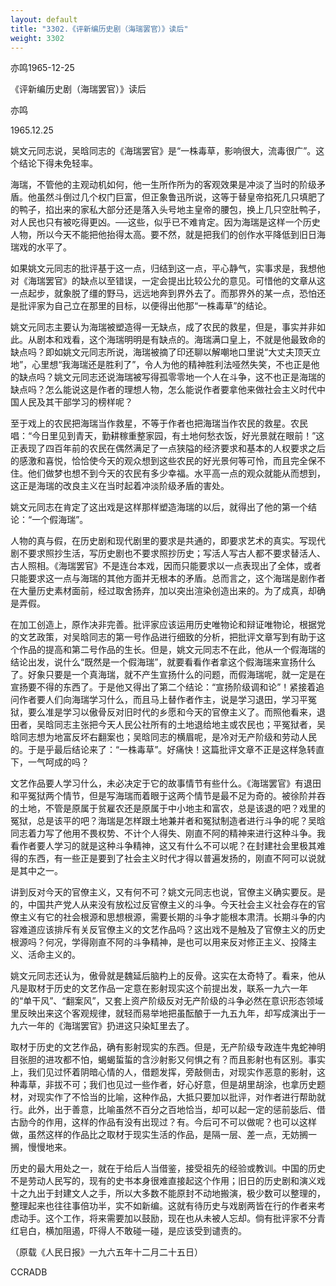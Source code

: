 ```yaml
---
layout: default
title: "3302.《评新编历史剧（海瑞罢官）》读后"
weight: 3302
---
```


亦鸣1965-12-25

《评新编历史剧（海瑞罢官）》读后

亦鸣

1965.12.25

姚文元同志说，吴晗同志的《海瑞罢官》是“一株毒草，影响很大，流毒很广”。这个结论下得未免轻率。

海瑞，不管他的主观动机如何，他一生所作所为的客观效果是冲淡了当时的阶级矛盾。他虽然斗倒过几个权门巨富，但正象鲁迅所说，这等于替皇帝掐死几只填肥了的鸭子，掐出来的家私大部分还是落入头号地主皇帝的腰包，换上几只空肚鸭子，对人民也只有被吃得更凶。──这些，似乎已不难肯定。因为海瑞是这样一个历史人物，所以今天不能把他抬得太高。要不然，就是把我们的创作水平降低到旧日海瑞戏的水平了。

如果姚文元同志的批评基于这一点，归结到这一点，平心静气，实事求是，我想他对《海瑞罢官》的缺点以至错误，一定会提出比较公允的意见。可惜他的文章从这一点起步，就象脱了缰的野马，远远地奔到界外去了。而那界外的某一点，恐怕还是批评家为自己立在那里的目标，以便得出他那“一株毒草”的结论。

姚文元同志主要认为海瑞被塑造得一无缺点，成了农民的救星，但是，事实并非如此。从剧本和戏看，这个海瑞明明是有缺点的。海瑞满口皇上，不就是他最致命的缺点吗？即如姚文元同志所说，海瑞被摘了印还聊以解嘲地口里说“大丈夫顶天立地”，心里想“我海瑞还是胜利了”，令人为他的精神胜利法哑然失笑，不也正是他的缺点吗？姚文元同志还说海瑞被写得孤零零地一个人在斗争，这不也正是海瑞的缺点吗？怎么能说这是作者的理想人物，怎么能说作者要拿他来做社会主义时代中国人民及其干部学习的榜样呢？

至于戏上的农民把海瑞当作救星，不等于作者也把海瑞当作农民的救星。农民唱：“今日里见到青天，勤耕稼重整家园，有土地何愁衣饭，好光景就在眼前！”这正表现了四百年前的农民在偶然满足了一点狭隘的经济要求和基本的人权要求之后的感激和喜悦，恰恰使今天的观众想到这些农民的好光景何等可怜，而且完全保不住。他们做梦也想不到今天的农民有多少幸福。水平高一点的观众就能从而想到，这正是海瑞的改良主义在当时起着冲淡阶级矛盾的害处。

姚文元同志在肯定了这出戏是这样那样塑造海瑞的以后，就得出了他的第一个结论：“一个假海瑞”。

人物的真与假，在历史剧和现代剧里的要求是共通的，即要求艺术的真实。写现代剧不要求照抄生活，写历史剧也不要求照抄历史；写活人写古人都不要求替活人、古人照相。《海瑞罢官》不是连台本戏，因而只能要求以一点表现出了全体，或者只能要求这一点与海瑞的其他方面并无根本的矛盾。总而言之，这个海瑞是剧作者在大量历史素材面前，经过取舍扬弃，加以突出渲染创造出来的。为了成真，却确是弄假。

在加工创造上，原作决非完善。批评家应该运用历史唯物论和辩证唯物论，根据党的文艺政策，对吴晗同志的第一号作品进行细致的分析，把批评文章写到有助于这个作品的提高和第二号作品的生长。但是，姚文元同志不在此，他从一个假海瑞的结论出发，说什么“既然是一个假海瑞”，就要看看作者拿这个假海瑞来宣扬什么了。好象只要是一个真海瑞，就不产生宣扬什么的问题，而假海瑞呢，就一定是在宣扬要不得的东西了。于是他又得出了第二个结论：“宣扬阶级调和论”！紧接着追问作者要人们向海瑞学习什么，而且马上替作者作主，说是学习退田，学习平冤狱，要么准是学习以傲骨反对旧时代的乡愿和今天的官僚主义了。而照他看来，退田者，吴晗同志主张把今天人民公社所有的土地退给地主或农民也；平冤狱者，吴晗同志想为地富反坏右翻案也；吴晗同志的横眉呢，是冷对无产阶级和劳动人民的。于是乎最后结论来了：“一株毒草”。好痛快！这篇批评文章不正是这样急转直下，一气呵成的吗？

文艺作品要人学习什么，未必决定于它的故事情节有些什么。《海瑞罢官》有退田和平冤狱两个情节，但是写海瑞而着眼于这两个情节是最不足为奇的。被徐阶并吞的土地，不管是原属于贫雇农还是原属于中小地主和富农，总是该退的吧？戏里的冤狱，总是该平的吧？海瑞是怎样跟土地兼并者和冤狱制造者进行斗争的呢？吴晗同志着力写了他用不畏权势、不计个人得失、刚直不阿的精神来进行这种斗争。我看作者要人学习的就是这种斗争精神，这又有什么不可以呢？在封建社会里极其难得的东西，有一些正是要到了社会主义时代才得以普遍发扬的，刚直不阿可以说就是其中之一。

讲到反对今天的官僚主义，又有何不可？姚文元同志也说，官僚主义确实要反。是的，中国共产党人从来没有放松过反官僚主义的斗争。今天社会主义社会存在的官僚主义有它的社会根源和思想根源，需要长期的斗争才能根本肃清。长期斗争的内容难道应该排斥有关反官僚主义的文艺作品吗？这出戏不是触及了官僚主义的历史根源吗？何况，学得刚直不阿的斗争精神，是也可以用来反对修正主义、投降主义、活命主义的。

姚文元同志还认为，傲骨就是魏延后脑杓上的反骨。这实在太奇特了。看来，他从凡是取材于历史的文艺作品一定意在影射现实这个前提出发，联系一九六一年的“单干风”、“翻案风”，又套上资产阶级反对无产阶级的斗争必然在意识形态领域里反映出来这个客观规律，就轻而易举地把虽酝酿于一九五九年，却写成演出于一九六一年的《海瑞罢官》扔进这只染缸里去了。

取材于历史的文艺作品，确有影射现实的东西。但是，无产阶级专政连牛鬼蛇神明目张胆的进攻都不怕，蝎蝎蜇蜇的含沙射影又何惧之有？而且影射也有区别。事实上，我们见过怀着阴暗心情的人，借题发挥，旁敲侧击，对现实作恶意的影射，这种毒草，非拔不可；我们也见过一些作者，好心好意，但是胡里胡涂，也拿历史题材，对现实作了不恰当的比喻，这种作品，大抵只要加以批评，对作者进行帮助就行。此外，出于善意，比喻虽然不百分之百地恰当，却可以起一定的惩前毖后、借古励今的作用，这样的作品有没有出现过？有。今后可不可以做呢？也可以这样做，虽然这样的作品比之取材于现实生活的作品，是隔一层、差一点，无妨搁一搁，慢慢地来。

历史的最大用处之一，就在于给后人当借鉴，接受祖先的经验或教训。中国的历史不是劳动人民写的，现有的史书本身很难直接起这个作用；旧日的历史剧和演义戏十之九出于封建文人之手，所以大多数不能原封不动地搬演，极少数可以整理的，整理起来也往往事倍功半，实不如新编。这就有待历史与戏剧两皆在行的作者来考虑动手。这个工作，将来需要加以鼓励，现在也从未被人忘却。倘有批评家不分青红皂白，横加阻遏，吓得人不敢碰一碰，是应该受到谴责的。

（原载《人民日报》一九六五年十二月二十五日）

CCRADB

